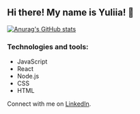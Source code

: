 ## Hi there! My name is Yuliia! 👋

[![Anurag's GitHub stats](https://github-readme-stats.vercel.app/api?username=yuliia-p&theme=dark&hide=stars,contribs)](https://github.com/anuraghazra/github-readme-stats)

### Technologies and tools:
+ JavaScript
+ React
+ Node.js
+ CSS
+ HTML

Connect with me on [LinkedIn](https://www.linkedin.com/in/yuliia-pch/).

<!--
**yuliia-p/yuliia-p** is a ✨ _special_ ✨ repository because its `README.md` (this file) appears on your GitHub profile.

Here are some ideas to get you started:

- 🔭 I’m currently working on ...
- 🌱 I’m currently learning ...
- 👯 I’m looking to collaborate on ...
- 🤔 I’m looking for help with ...
- 💬 Ask me about ...
- 📫 How to reach me: ...
- 😄 Pronouns: ...
- ⚡ Fun fact: ...
-->
